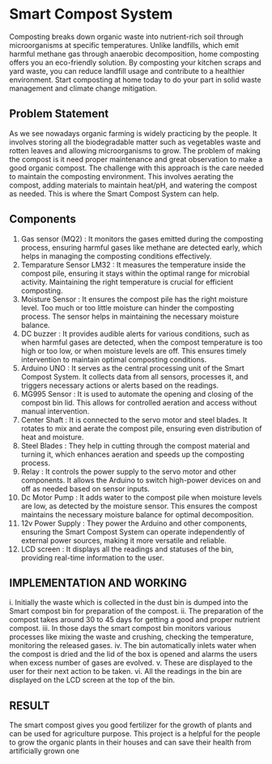 # Smart Compost System

Composting breaks down organic waste into nutrient-rich soil through microorganisms at specific temperatures. Unlike landfills, which emit harmful methane gas through anaerobic decomposition, home composting offers you an eco-friendly solution. By composting your kitchen scraps and yard waste, you can reduce landfill usage and contribute to a healthier environment. Start composting at home today to do your part in solid waste management and climate change mitigation.

## Problem Statement

As we see nowadays organic farming is widely practicing by the people. It involves storing all the biodegradable matter such as vegetables waste and rotten leaves and allowing microorganisms to grow. The problem of making the compost is it need proper maintenance and great observation to make a good organic compost. The challenge with this approach is the care needed to maintain the composting environment. This involves aerating the compost, adding materials to maintain heat/pH, and watering the compost as needed. This is where the Smart Compost System can  help.

## Components
1. Gas sensor (MQ2) : It monitors the gases emitted during the composting process, ensuring harmful gases like methane are detected early, which helps in managing the composting conditions effectively.
2. Temparature Sensor LM32 : It measures the temperature inside the compost pile, ensuring it stays within the optimal range for microbial activity. Maintaining the right temperature is crucial for efficient composting.
3. Moisture Sensor : It ensures the compost pile has the right moisture level. Too much or too little moisture can hinder the composting process. The sensor helps in maintaining the necessary moisture balance.
4. DC buzzer : It provides audible alerts for various conditions, such as when harmful gases are detected, when the compost temperature is too high or too low, or when moisture levels are off. This ensures timely intervention to maintain optimal composting conditions.
5. Arduino UNO : It serves as the central processing unit of the Smart Compost System. It collects data from all sensors, processes it, and triggers necessary actions or alerts based on the readings.
6. MG995 Sensor :  It is used to automate the opening and closing of the compost bin lid. This allows for controlled aeration and access without manual intervention.
7. Center Shaft : It is connected to the servo motor and steel blades. It rotates to mix and aerate the compost pile, ensuring even distribution of heat and moisture.
8. Steel Blades : They help in cutting through the compost material and turning it, which enhances aeration and speeds up the composting process.
9. Relay :  It controls the power supply to the servo motor and other components. It allows the Arduino to switch high-power devices on and off as needed based on sensor inputs.
10. Dc Motor Pump : It adds water to the compost pile when moisture levels are low, as detected by the moisture sensor. This ensures the compost maintains the necessary moisture balance for optimal decomposition.
11. 12v Power Supply :  They power the Arduino and other components, ensuring the Smart Compost System can operate independently of external power sources, making it more versatile and reliable.
12. LCD screen : It displays all the readings and statuses of the bin, providing real-time information to the user.


## IMPLEMENTATION AND WORKING
 
i.	Initially the waste which is collected in the dust bin is dumped into the Smart compost bin for preparation of the compost.
ii.	The preparation of the compost takes around 30 to 45 days for getting a good and proper nutrient compost.
iii. In those days the smart compost bin monitors various processes like mixing the waste and crushing, checking the temperature, monitoring the released gases.
iv.	The bin automatically inlets water when the compost is dried and the lid of the box is opened and alarms the users when excess number of gases are evolved.
v.	These are displayed to the user for their next action to be taken.
vi.	All the readings in the bin are displayed on the LCD screen at the top of the bin.

## RESULT

The smart compost gives you good fertilizer for the growth of plants and can be used for agriculture purpose. This project is a helpful for the people to grow the organic plants in their houses and can save their health from artificially grown one

   
